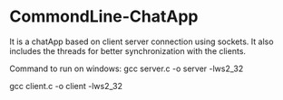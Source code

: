 # CommondLine-ChatApp
It is a chatApp based on client server connection using sockets. It also includes the threads for better synchronization with the clients.

Command to run on windows:
gcc server.c -o server -lws2_32

gcc client.c -o client -lws2_32
